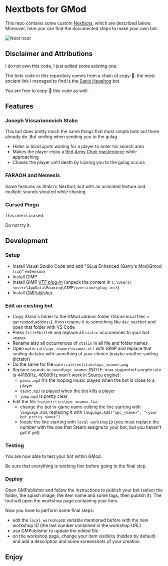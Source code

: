 # Nextbots for GMod

This repo contains some custom [Nextbots](https://wiki.facepunch.com/gmod/NextBot_NPC_Creation), which are described below.
Moreover, here you can find the documented steps to make your own bot.

![Noot noot](https://media1.giphy.com/media/mVV95S4e083h4HeGBr/giphy.gif?cid=790b7611c64ede89f31888d62ebfb4532455f785c55642f2&rid=giphy.gif&ct=g)

## Disclaimer and Attributions

I do not own this code, I just edited some existing one.

The bots code in this repository comes from a chain of copy-🍝: the most ancient link I managed to find is the [Sanic Hegehog](https://steamcommunity.com/sharedfiles/filedetails/?id=174117071) bot.

You are free to copy-🍝 this code as well.

## Features

### Joseph Vissarionovich Stalin

This bot does pretty much the same things that most simple bots out there already do.
But smiling when sending you to the gulag.

  * Hides in blind spots waiting for a player to enter his search area
  * Makes the player enjoy a [Red Army Choir masterpiece](https://www.youtube.com/watch?v=zgKazTrhXmI) while approaching
  * Chases the player until death by kicking you to the gulag occurs

### FARAOH and Nemesis

Same features as Stalin's Nextbot, but with an animated texture and multiple sounds shouted while chasing.

### Cursed Pingu

This one is cursed.

Do not try it.

## Development

### Setup

  * Install Visual Studio Code and add "GLua Enhanced (Garry's Mod/Gmod Lua)" extension
  * Install GIMP
  * Install GIMP [VTF plug-in](https://github.com/Artfunkel/gimp-vtf/releases) (unpack the content in `C:\Users\<user>\AppData\Roaming\GIMP\<version>\plug-ins\`)
  * Install [GMPublisher](https://github.com/WilliamVenner/gmpublisher/releases)

### Edit an existing bot

  * Copy Stalin's folder to the GMod addons folder (Game local files > `garrysmod\addons\`), then rename it to something like `dev_nextbot` and open that folder with VS Code
  * Press `Crtl+Shift+H` and replace all `stalin` occurrences to your bot `<name>`
  * Rename also all occurrences of `stalin` in all file and folder names
  * Open `materials\npc_<name>\<name>.vtf` with GIMP and replace that smiling dictator with something of your choice (maybe another smiling dictator)
  * Do the same for file `materials\entities\npc_<name>.png`
  * Replace sounds in `sound\npc_<name>` (NOTE: max supported sample rate is 44100Hz, 48000Hz won't work in Source engine):
    * `panic.mp3` it's the looping music played when the bot is close to a player
    * `taunt.mp3` is played when the bot kills a player
    * `jump.mp3` is pretty clear
  * Edit the file `lua\entities\npc_<name>.lua`:
    * change the bot in-game name editing the line starting with `language.Add`, replacing it with `language.Add("npc_<name>", "<your bot pretty name>")`
    * locate the line starting with `local workshopID` (you must replace the number with the one that Steam assigns to your bot, but you haven't got it yet)

### Testing

You are now able to test your bot within GMod.

Be sure that everything is working fine before going to the final step.

### Deploy

Open GMPublisher and follow the instructions to publish your bot (select the folder, the splash image, the item name and some tags, then publish it).
The tool will open the workshop page containing your item.

Now you have to perform some final steps:

  * edit the `local workshopID` variable mentioned before with the new workshop ID (the last number contained in the workshop URL)
  * use GMPublisher to update the edited file
  * on the workshop page, change your item visibility (hidden by default) and add a description and some screenshots of your creation

## Enjoy
